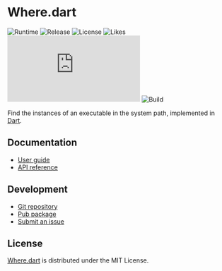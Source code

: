 # Where.dart
![Runtime](https://badgen.net/pub/sdk-version/where) ![Release](https://badgen.net/pub/v/where) ![License](https://badgen.net/pub/license/where) ![Likes](https://badgen.net/pub/likes/where) ![Coverage](https://badgen.net/coveralls/c/github/cedx/where.dart) ![Build](https://badgen.net/github/checks/cedx/where.dart/main)

Find the instances of an executable in the system path, implemented in [Dart](https://dart.dev).

## Documentation
- [User guide](https://docs.belin.io/where.dart)
- [API reference](https://api.belin.io/where.dart)

## Development
- [Git repository](https://git.belin.io/cedx/where.dart)
- [Pub package](https://pub.dev/packages/where)
- [Submit an issue](https://git.belin.io/cedx/where.dart/issues)

## License
[Where.dart](https://docs.belin.io/where.dart) is distributed under the MIT License.
